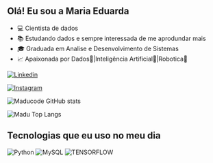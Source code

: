 ## Olá! Eu sou a Maria Eduarda


- 💻 Cientista de dados
- 📚 Estudando dados e sempre interessada de me aprodundar mais
- 🎓 Graduada em Analise e Desenvolvimento de Sistemas
- 📈 Apaixonada por Dados🎲|Inteligência Artificial🧠|Robotica🤖





[![Linkedin](https://img.shields.io/badge/LinkedIn-0077B5?style=for-the-badge&logo=linkedin&logoColor=white)](https://linkedin.com/in/maria-eduarda-nascimento-de-souza-908a6032a)


[![Instagram](https://img.shields.io/badge/Instagram-E4405F?style=for-the-badge&logo=instagram&logoColor=white)](https://instagram.com/madu.code)


![Maducode GitHub stats](https://github-readme-stats.vercel.app/api?username=maducode00&show_icons=true&theme=dark)

![Madu Top Langs](https://github-readme-stats.vercel.app/api/top-langs/?username=maducode00&layout=compact)

## Tecnologias que eu uso no meu dia

<div style = "display: inline_block"<br/>
    <img alt="Python" src="https://img.shields.io/badge/Python-14354C?style=for-the-badge&logo=python&logoColor=white">
      <img alt="MySQL" src="https://img.shields.io/badge/MySQL-00000F?style=for-the-badge&logo=mysql&logoColor=white">
      <img alt="TENSORFLOW" src="https://img.shields.io/badge/TensorFlow-FF6F00?style=for-the-badge&logo=tensorflow&logoColor=white">

</div>
